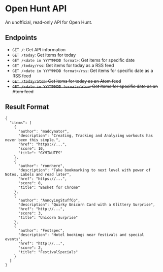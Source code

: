 # Open Hunt API
An unofficial, read-only API for Open Hunt.

## Endpoints
* `GET /`: Get API information
* `GET /today`: Get items for today
* `GET /<date in YYYYMMDD format>`: Get items for specific date
* `GET /today/rss`: Get items for today as a RSS feed
* `GET /<date in YYYYMMDD format>/rss`: Get items for specific date as a RSS feed
* ~~`GET /today/atom`: Get items for today as an Atom feed~~
* ~~`GET /<date in YYYYMMDD format>/atom`: Get items for specific date as an Atom feed~~

## Result Format
```
{
  "items": [
    {
      "author": "maddynator", 
      "description": "Creating, Tracking and Analyzing workouts has never been this simple.", 
      "href": "https://...", 
      "score": 10, 
      "title": "GYMINUTES"
    }, 
    {
      "author": "ronnhere", 
      "description": "Take bookmarking to next level with power of Notes, Labels and read later", 
      "href": "https://...", 
      "score": 8, 
      "title": "Basket for Chrome"
    }, 
    {
      "author": "AnnoyingStuffCo", 
      "description": "Quirky Unicorn Card with a Glittery Surprise", 
      "href": "http://...", 
      "score": 3, 
      "title": "Unicorn Surprise"
    }, 
    {
      "author": "Festspec", 
      "description": "Hotel bookings near festivals and special events", 
      "href": "http://...", 
      "score": 2, 
      "title": "FestivalSpecials"
    }
  ]
}
```
